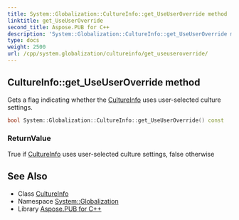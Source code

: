 ```yaml
---
title: System::Globalization::CultureInfo::get_UseUserOverride method
linktitle: get_UseUserOverride
second_title: Aspose.PUB for C++
description: 'System::Globalization::CultureInfo::get_UseUserOverride method. Gets a flag indicating whether the CultureInfo uses user-selected culture settings in C++.'
type: docs
weight: 2500
url: /cpp/system.globalization/cultureinfo/get_useuseroverride/
---
```

## CultureInfo::get_UseUserOverride method


Gets a flag indicating whether the [CultureInfo](../) uses user-selected culture settings.

```cpp
bool System::Globalization::CultureInfo::get_UseUserOverride() const
```


### ReturnValue

True if [CultureInfo](../) uses user-selected culture settings, false otherwise

## See Also

* Class [CultureInfo](../)
* Namespace [System::Globalization](../../)
* Library [Aspose.PUB for C++](../../../)
